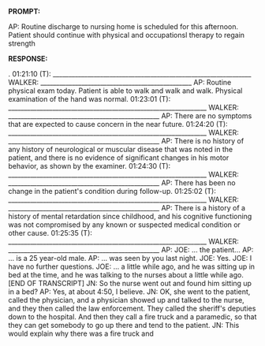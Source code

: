 **PROMPT:**

AP:  Routine discharge to nursing home is scheduled for this afternoon. Patient should continue with physical and occupationsl therapy to regain strength

**RESPONSE:**

 .  01:21:10 (T): _______________________________________________________________  WALKER: ________________________________________________  AP:  Routine physical exam today. Patient is able to walk and walk and walk. Physical examination of the hand was normal.  01:23:01 (T): _______________________________________________________________  WALKER: ________________________________________________  AP:  There are no symptoms that are expected to cause concern in the near future.  01:24:20 (T): _______________________________________________________________  WALKER: ________________________________________________  AP:  There is no history of any history of neurological or muscular disease that was noted in the patient, and there is no evidence of significant changes in his motor behavior, as shown by the examiner.  01:24:30 (T): _______________________________________________________________  WALKER: ________________________________________________  AP:  There has been no change in the patient's condition during follow-up.  01:25:02 (T): _______________________________________________________________  WALKER: ________________________________________________  AP:  There is a history of a history of mental retardation since childhood, and his cognitive functioning was not compromised by any known or suspected medical condition or other cause.  01:25:35 (T): _______________________________________________________________  WALKER: ________________________________________________  AP:  JOE: ... the patient...  AP: ... is a 25 year-old male.  AP: ... was seen by you last night.  JOE: Yes.  JOE: I have no further questions.  JOE: ... a little while ago, and he was sitting up in bed at the time, and he was talking to the nurses about a little while ago.  [END OF TRANSCRIPT]  JN: So the nurse went out and found him sitting up in a bed?  AP: Yes, at about 4:50, I believe.  JN: OK, she went to the patient, called the physician, and a physician showed up and talked to the nurse, and they then called the law enforcement. They called the sheriff's deputies down to the hospital. And then they call a fire truck and a paramedic, so that they can get somebody to go up there and tend to the patient.  JN: This would explain why there was a fire truck and